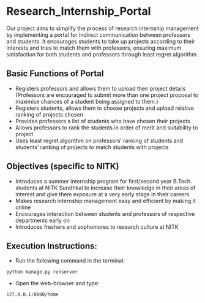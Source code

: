# Research_Internship_Portal

Our project aims to simplify the process of research internship management by implementing a portal for indirect communication between professors and students. It encourages students to take up projects according to their interests and tries to match them with professors, ensuring maximum satisfaction for both students and professors through least regret algorithm.

## Basic Functions of Portal

- Registers professors and allows them to upload their project details (Professors are encouraged to submit more than one project proposal to maximise chances of a student being assigned to them.)
- Registers students, allows them to choose projects and upload relative ranking of projects chosen
- Provides professors a list of students who have chosen their projects
- Allows professors to rank the students in order of merit and suitability to project
- Uses least regret algorithm on professors’ ranking of students and students’ ranking of projects to match students with projects

## Objectives (specific to NITK)

- Introduces a summer internship program for first/second year B.Tech. students at NITK Surathkal to increase their knowledge in their areas of interest and give them exposure at a very early stage in their careers
- Makes research internship management easy and efficient by making it online
- Encourages interaction between students and professors of respective departments
early on
- Introduces freshers and sophomores to research culture at NITK

## Execution Instructions:

- Run the following command in the terminal:
```
python manage.py runserver
```

- Open the web-browser and type:
```
127.0.0.1:8000/home
```
